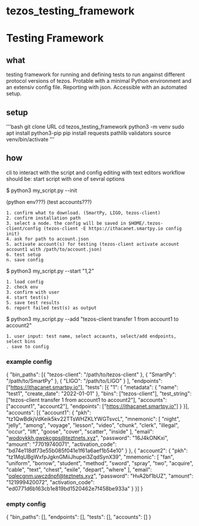 # tezos_testing_framework



# Testing Framework

## what
testing framework for running and defining tests to run angainst different protocol versions of tezos.
Protable with a minimal Python environment and an extensiv config file.
Reporting with json.
Accessible with an automated setup.


## setup
'''bash
git clone URL
cd tezos_testing_framework
python3 -m venv
sudo apt install python3-pip
pip install requests pathlib validators
source venv/bin/activate
'''


## how
cli to interact with the script and config editing with text editors
workflow should be: start script with one of sevral options

$ python3 my_script.py --init

 (python env???)
 (test accounts???)

    1. confirm what to download. (SmartPy, LIGO, tezos-client)
    2. confirm installation path
    3. select a node. the config will be saved in $HOME/.tezos-client/config (tezos-client -E https://ithacanet.smartpy.io config init)
    4. ask for path to account.json
    5. activate account(s) for testing (tezos-client activate account account1 with /path/to/account.json)
    6. test setup
    n. save config
    
    

    
$ python3 my_script.py --start "1,2"

    1. load config
    2. check env
    3. confirm with user
    4. start test(s)
    5. save test results
    6. report failed test(s) as output
    
$ python3 my_script.py --add "tezos-client transfer 1 from account1 to account2"

    1. user input: test name, select accaunts, select/add endpoints, select bins
    . save to config

### example config

{
	"bin_paths": [{
			"tezos-client": "/path/to/tezos-client"
		},
		{
			"SmartPy": "/path/to/SmartPy"
		},
		{
			"LIGO": "/path/to/LIGO"
		}
	],
	"endpoints": ["https://ithacanet.smartpy.io"],
	"tests": [{
		"1": {
			"metadata": {
				"name": "test1",
				"create_date": "2022-01-01"
			},
			"bins": ["tezos-client"],
			"test_string": ["tezos-client transfer 1 from account1 to account2"],
			"accounts": ["account1", "account2"],
			"endpoints": ["https://ithacanet.smartpy.io"]
		}
	}],
	"accounts": [{
		"account1": {
			"pkh": "tz1QwBdkjVdKeik5kv22TTsWHZKLYWGTsvcL",
			"mnemonic": [
				"night",
				"jelly",
				"among",
				"voyage",
				"lesson",
				"video",
				"chunk",
				"clerk",
				"illegal",
				"occur",
				"lift",
				"goose",
				"cover",
				"scatter",
				"inside"
			],
			"email": "wodoykkh.gwpkcgps@teztnets.xyz",
			"password": "16J4kONKxi",
			"amount": "77019740071",
			"activation_code": "bd74e118df73e55b085f041e1f61a6aef1b54e10"
		}
	}, {
		"account2": {
			"pkh": "tz1MqUBgWxfpJgknGMiiJhupei3ZqdSynX39",
			"mnemonic": [
				"fan",
				"uniform",
				"borrow",
				"student",
				"method",
				"sword",
				"spray",
				"two",
				"acquire",
				"cable",
				"text",
				"chest",
				"exile",
				"depart",
				"where"
			],
			"email": "oqlecgnm.uwczdnpf@teztnets.xyz",
			"password": "HvA2bf1bUZ",
			"amount": "121999420072",
			"activation_code": "ed0771d6b163cb1e819bd1520462e7f458be933a"
		}
	}]
}


### empty config
{
    "bin_paths": [],
    "endpoints": [],
    "tests": [],
    "accounts": []
}
